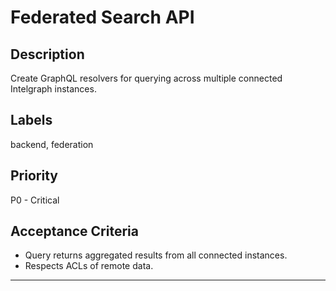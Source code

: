 # Federated Search API

## Description
Create GraphQL resolvers for querying across multiple connected Intelgraph instances.

## Labels
backend, federation

## Priority
P0 - Critical

## Acceptance Criteria
- Query returns aggregated results from all connected instances.
- Respects ACLs of remote data.

---
